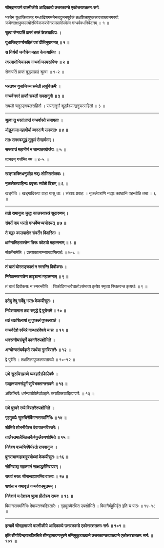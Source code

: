 **श्रीमद्रामायणे वाल्मीकीये आदिकाव्ये उत्तरकाण्डे एकोत्तरशततमः सर्गः**

भरतेन युधाजितासह गन्धर्वदेशगमनेनतद्धननपूर्वकं तक्षशिलापुष्कलावताख्यनगरयोः क्रमेणतक्षपुष्कलयोरभिषेककरणेनरामसमीपमेत्य गन्धर्ववधनिवेदनम् ॥ १ ॥

**श्रुत्वा सेनापतिं प्राप्तं भरतं केकयाधिपः ।**

**युधाजिद्गार्ग्यसहितं परां प्रीतिनुपागमत् ॥ १ ॥**

**स निर्ययौ जनौघेन महता केकयाधिपः ।**

**त्वरमाणोभिचक्राम गन्धर्वान्कामरूपिणः ॥ २ ॥**

सेनापतिं प्राप्तं युद्धसन्नाहं श्रुत्वा ॥ १-२ ॥

****

**भरतश्च युधाजिच्च समेतौ लघुविक्रमैः ।**

**गन्धर्वनगरं प्राप्तौ सबलौ सपदानुगौ ॥ ३ ॥**

सबलौ चतुरङ्गबलसहितौ । सपदानुगौ शूद्रवैश्याद्यनुचरसहितौ ॥ ३ ॥

****

**श्रुत्वा तु भरतं प्राप्तं गन्धर्वास्ते समागताः ।**

**योद्धुकामा महावीर्या व्यनदन्वै समन्ततः ॥ ४ ॥**

**ततः समभवद्युद्धं तुमुलं रोमहर्षणम् ।**

**सप्तरात्रं महाभीमं न चान्यतरयोर्जयः ॥ ५ ॥**

व्यनदन् गर्जन्ति स्म ॥ ४-५ ॥

****

**खड्गशक्तिधनुर्ग्राहा नद्यः शोणितसंस्रवाः ।**

**नृकलेबरवाहिन्यः प्रवृत्ताः सर्वतो दिशम् ॥ ६ ॥**

खड्गेति । खड्गादिरूपा ग्राहा यासु ताः । संस्रवः प्रवाहः । नृकलेवराणि नद्याः काष्ठानि वहन्तीति तथा ॥ ६ ॥

****

**ततो रामानुजः क्रुद्धः कालस्यास्त्रं सुदारुणम् ।**

**संवर्तं नाम भरतो गन्धर्वेष्वभ्यचोदयत् ॥ ७ ॥**

**ते बद्धाः कालपाशेन संवर्तेन विदारिताः ।**

**क्षणेनाभिहतास्तेन तिस्रः कोट्यो महात्मनाम् ॥ ८ ॥**

संवर्तंनामेति । प्रलयकालाग्न्याख्यमित्यर्थः ॥ ७-८ ॥

****

**तं घातं घोरसङ्काशं न स्मरन्ति दिवौकसः ।**

**निमेषान्तरमात्रेण तादृशानां महात्मनाम् ॥ ९ ॥**

तं घातं दिवौकसः न स्मरन्तीति । त्रिकोटिगन्धर्वघातोऽसंभाव्य इत्येव स्मृत्वा स्थितवन्त इत्यर्थः ॥ ९ ॥

****

**हतेषु तेषु सर्वेषु भरतः केकयीसुतः ।**

**निवेशयामास तदा समृद्धे द्वे पुरोत्तमे ॥ १० ॥**

**तक्षं तक्षशिलायां तु पुष्कलं पुष्कलावते ।**

**गन्धर्वदेशे रुचिरे गान्धारविषये च सः ॥ ११ ॥**

**धनरत्नौघसंपूर्णे काननैरुपशोभिते ।**

**अन्योन्यसंघर्षकृते स्पर्धया गुणविस्तरैः ॥ १२ ॥**

द्वे पुरेति । तक्षशिलापुष्कलावताख्ये ॥ १०-१२ ॥

****

**उभे सुरुचिरप्रख्ये व्यवहारैरकिल्बिषैः ।**

**उद्यानयानसंपूर्णे सुविभक्तान्तरापणे ॥ १३ ॥**

अकिल्बिषैः धर्मन्यायोपेतैर्व्यवहारैः क्रयविक्रयादिव्यापारैः ॥ १३ ॥

****

**उभे पुरवरे रम्ये विस्तरैरुपशोभिते ।**

**गृहमुख्यैः सुरुचिरैर्विमानसमवर्णिभिः ॥ १४ ॥**

**शोभिते शोभनीयैश्च देवायतनविस्तरैः ।**

**तालैस्तमालैस्तिलकैर्बकुलैरुपशोभिते ॥ १५ ॥**

**निवेश्य पञ्चभिर्वषैर्भरतो राघवानुजः ।**

**पुनरायान्महाबाहुरयोध्यां केकयीसुतः ॥ १६ ॥**

**सोभिवाद्य महात्मानं साक्षाद्धर्ममिवापरम् ।**

**राघवं भरतः श्रीमान्ब्रह्माणमिव वासवः ॥ १७ ॥**

**शशंस च यथावृत्तं गन्धर्ववधमुत्तमम् ।**

**निवेशनं च देशस्य श्रुत्वा प्रीतोस्य राघवः ॥ १८ ॥**

विमानसमवर्णिभिः देवायतनवद्विस्तारैः । गृहमुख्यैरभित उपशोभिते । विमानैर्बहुभिर्वृत इति च पाठः ॥ १४-१८ ॥

****

**इत्यार्षे श्रीमद्रामायणे वाल्मीकीये आदिकाव्ये उत्तरकाण्डे एकोत्तरशततमः सर्गः ॥ १०१ ॥**

**इति श्रीगोविन्दराजविरचिते श्रीमद्रामायणभूषणे मणिमुकुटाख्याने उत्तरकाण्डव्याख्याने एकोत्तरशततमः सर्गः ॥ १०१ ॥**
